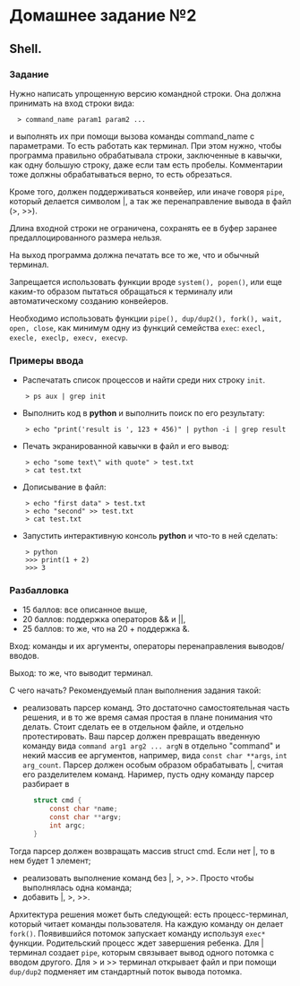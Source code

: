 # Домашнее задание №2 
## Shell.

### Задание
Нужно написать упрощенную версию командной строки. Она должна
принимать на вход строки вида:
```
  > command_name param1 param2 ...
```
и выполнять их при помощи вызова команды command_name с
параметрами. То есть работать как терминал. При этом нужно, чтобы
программа правильно обрабатывала строки, заключенные в кавычки,
как одну большую строку, даже если там есть пробелы. Комментарии
тоже должны обрабатываться верно, то есть обрезаться.

Кроме того, должен поддерживаться конвейер, или иначе говоря `pipe`,
который делается символом |, а так же перенаправление вывода в
файл (>, >>).

Длина входной строки не ограничена, сохранять ее в буфер заранее
предаллоцированного размера нельзя.

На выход программа должна печатать все то же, что и обычный
терминал.

Запрещается использовать функции вроде `system(), popen()`, или еще
каким-то образом пытаться обращаться к терминалу или
автоматическому созданию конвейеров.

Необходимо использовать функции `pipe(), dup/dup2(), fork(), wait,
open, close`, как минимум одну из функций семейства `exec`: `execl,
execle, execlp, execv, execvp`.

### Примеры ввода

* Распечатать список процессов и найти среди них строку `init`.
```
    > ps aux | grep init
```
* Выполнить код в __python__ и выполнить поиск по его результату:
```
    > echo "print('result is ', 123 + 456)" | python -i | grep result
```
* Печать экранированной кавычки в файл и его вывод:
```
    > echo "some text\" with quote" > test.txt
    > cat test.txt
```
* Дописывание в файл:
```
    > echo "first data" > test.txt
    > echo "second" >> test.txt
    > cat test.txt
```
* Запустить интерактивную консоль __python__ и что-то в ней сделать:
```
    > python
    >>> print(1 + 2)
    >>> 3
```

### Разбалловка

  - 15 баллов: все описанное выше,
  - 20 баллов: поддержка операторов && и ||,
  - 25 баллов: то же, что на 20 + поддержка &.

Вход: команды и их аргументы, операторы перенаправления
выводов/вводов.

Выход: то же, что выводит терминал.

С чего начать? Рекомендуемый план выполнения задания такой:

  - реализовать парсер команд. Это достаточно самостоятельная часть решения, и в
  то же время самая простая в плане понимания что делать. Стоит сделать ее в
  отдельном файле, и отдельно протестировать. Ваш парсер должен превращать
  введенную команду вида `command arg1 arg2 ... argN` в отдельно "command" и
  некий массив ее аргументов, например, вида `const char **args`, `int arg_count`.
  Парсер должен особым образом обрабатывать |, считая его разделителем команд.
  Наример, пусть одну команду парсер разбирает в
```C
      struct cmd {
          const char *name;
          const char **argv;
          int argc;
      }
```
  Тогда парсер должен возвращать массив struct cmd. Если нет |, то в нем будет 1 элемент;
  - реализовать выполнение команд без |, >, >>. Просто чтобы выполнялась одна команда;
  - добавить |, >, >>.

Архитектура решения может быть следующей: есть процесс-терминал, который
читает команды пользователя. На каждую команду он делает `fork()`. Появившийся
потомок запускает команду используя `exec*` функции. Родительский процесс ждет
завершения ребенка. Для | терминал создает `pipe`, которым связывает вывод одного
потомка с вводом другого. Для > и >> терминал открывает файл и при помощи
`dup/dup2` подменяет им стандартный поток вывода потомка.
